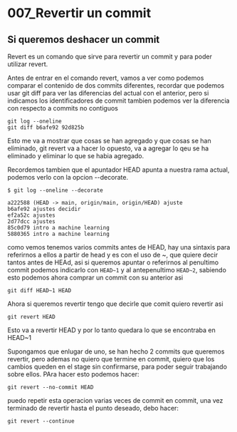 007_Revertir un commit
===

## Si queremos deshacer un commit
Revert es un comando que sirve para revertir un commit y para poder utilizar revert.

Antes de entrar en el comando revert, vamos a ver como podemos comparar el
contenido de dos commits diferentes, recordar que podemos usar git diff para
ver las diferencias del actual con el anterior, pero si indicamos los
identificadores de commit tambien podemos ver la diferencia con respecto a
commits no contiguos

```
git log --oneline
git diff b6afe92 92d825b
```

Esto me va a mostrar que cosas se han agregado y que cosas se han eliminado,
git revert va a hacer lo opuesto, va a agregar lo qeu se ha eliminado y
eliminar lo que se habia agregado.

Recordemos tambien que el apuntador HEAD apunta a nuestra rama actual, podemos
verlo con la opcion --decorate.

```
$ git log --oneline --decorate

a222588 (HEAD -> main, origin/main, origin/HEAD) ajuste
b6afe92 ajustes decidir
ef2a52c ajustes
2d77dcc ajustes
85c0d79 intro a machine learning
5880365 intro a machine learning
```

como vemos tenemos varios commits antes de HEAD, hay una sintaxis para
referirnos a ellos a partir de head y es con el uso de ~, que quiere decir
tantos antes de HEAd, asi si queremos apuntar o referirnos al penultimo commit
podemos indicarlo con `HEAD~1` y al antepenultimo `HEAD~2`, sabiendo esto
podemos ahora comprar un commit con su anterior asi

```
git diff HEAD~1 HEAD
```

Ahora si queremos revertir tengo que decirle que comit quiero revertir asi
```
git revert HEAD
```
Esto va a revertir HEAD y por lo tanto quedara lo que se encontraba en HEAD~1

Supongamos que enlugar de uno, se han hecho 2 commits que queremos revertir,
pero ademas no quiero que termine en commit, quiero que los cambios queden en
el stage sin confirmarse, para poder seguir trabajando sobre ellos. PAra hacer
esto podemos hacer:

```
git revert --no-commit HEAD
```

puedo repetir esta operacion varias veces de commit en commit, una vez
terminado de revertir hasta el punto deseado, debo hacer:

```
git revert --continue
```